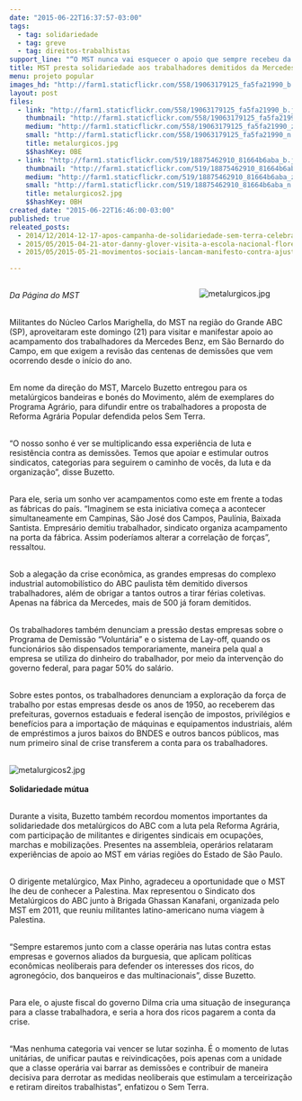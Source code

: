 ```yaml
---
date: "2015-06-22T16:37:57-03:00"
tags:
  - tag: solidariedade
  - tag: greve
  - tag: direitos-trabalhistas
support_line: "“O MST nunca vai esquecer o apoio que sempre recebeu da classe operária. Agora é o momento de retribuirmos a solidariedade”, disse Marcelo Buzetto."
title: MST presta solidariedade aos trabalhadores demitidos da Mercedes
menu: projeto popular
images_hd: "http://farm1.staticflickr.com/558/19063179125_fa5fa21990_b.jpg"
layout: post
files:
  - link: "http://farm1.staticflickr.com/558/19063179125_fa5fa21990_b.jpg"
    thumbnail: "http://farm1.staticflickr.com/558/19063179125_fa5fa21990_t.jpg"
    medium: "http://farm1.staticflickr.com/558/19063179125_fa5fa21990_z.jpg"
    small: "http://farm1.staticflickr.com/558/19063179125_fa5fa21990_n.jpg"
    title: metalurgicos.jpg
    $$hashKey: 0BE
  - link: "http://farm1.staticflickr.com/519/18875462910_81664b6aba_b.jpg"
    thumbnail: "http://farm1.staticflickr.com/519/18875462910_81664b6aba_t.jpg"
    medium: "http://farm1.staticflickr.com/519/18875462910_81664b6aba_z.jpg"
    small: "http://farm1.staticflickr.com/519/18875462910_81664b6aba_n.jpg"
    title: metalurgicos2.jpg
    $$hashKey: 0BH
created_date: "2015-06-22T16:46:00-03:00"
published: true
releated_posts:
  - 2014/12/2014-12-17-apos-campanha-de-solidariedade-sem-terra-celebram-liberdade-dos-5-cubanos.md
  - 2015/05/2015-04-21-ator-danny-glover-visita-a-escola-nacional-florestan-fernandes.md
  - 2015/05/2015-05-21-movimentos-sociais-lancam-manifesto-contra-ajuste-fiscal.md

---
```

<figure class="image" style="float:right"><img alt="metalurgicos.jpg" src="http://farm1.staticflickr.com/558/19063179125_fa5fa21990_b.jpg" />
<figcaption></figcaption>
</figure>

<p><br />
<em>Da P&aacute;gina do MST</em></p>

<p><br />
Militantes do N&uacute;cleo Carlos Marighella, do MST na regi&atilde;o do Grande ABC (SP), aproveitaram este domingo (21) para visitar e manifestar apoio ao acampamento dos trabalhadores da Mercedes Benz, em S&atilde;o Bernardo do Campo, em que exigem a revis&atilde;o das centenas de demiss&otilde;es que vem ocorrendo desde o in&iacute;cio do ano.</p>

<p><br />
Em nome da dire&ccedil;&atilde;o do MST, Marcelo Buzetto entregou para os metal&uacute;rgicos bandeiras e bon&eacute;s do Movimento, al&eacute;m de exemplares do Programa Agr&aacute;rio, para difundir entre os trabalhadores a proposta de Reforma Agr&aacute;ria Popular defendida pelos Sem Terra.</p>

<p><br />
&ldquo;O nosso sonho &eacute; ver se multiplicando essa experi&ecirc;ncia de luta e resist&ecirc;ncia contra as demiss&otilde;es. Temos que apoiar e estimular outros sindicatos, categorias para seguirem o caminho de voc&ecirc;s, da luta e da organiza&ccedil;&atilde;o&rdquo;, disse Buzetto.</p>

<p><br />
Para ele, seria um sonho ver acampamentos como este em frente a todas as f&aacute;bricas do pa&iacute;s. &ldquo;Imaginem se esta iniciativa come&ccedil;a a acontecer simultaneamente em Campinas, S&atilde;o Jos&eacute; dos Campos, Paul&iacute;nia, Baixada Santista. Empres&aacute;rio demitiu trabalhador, sindicato organiza acampamento na porta da f&aacute;brica. Assim poder&iacute;amos alterar a correla&ccedil;&atilde;o de for&ccedil;as&rdquo;, ressaltou.</p>

<p><br />
Sob a alega&ccedil;&atilde;o da crise econ&ocirc;mica, as grandes empresas do complexo industrial automobil&iacute;stico do ABC paulista t&ecirc;m demitido diversos trabalhadores, al&eacute;m de obrigar a tantos outros a tirar f&eacute;rias coletivas. Apenas na f&aacute;brica da Mercedes, mais de 500 j&aacute; foram demitidos.</p>

<p><br />
Os trabalhadores tamb&eacute;m denunciam a press&atilde;o destas empresas sobre o Programa de Demiss&atilde;o &ldquo;Volunt&aacute;ria&rdquo; e o sistema de Lay-off, quando os funcion&aacute;rios s&atilde;o dispensados temporariamente, maneira pela qual a empresa se utiliza do dinheiro do trabalhador, por meio da interven&ccedil;&atilde;o do governo federal, para pagar 50% do sal&aacute;rio.</p>

<p><br />
Sobre estes pontos, os trabalhadores denunciam a explora&ccedil;&atilde;o da for&ccedil;a de trabalho por estas empresas desde os anos de 1950, ao receberem das prefeituras, governos estaduais e federal isen&ccedil;&atilde;o de impostos, privil&eacute;gios e benef&iacute;cios para a importa&ccedil;&atilde;o de m&aacute;quinas e equipamentos industriais, al&eacute;m de empr&eacute;stimos a juros baixos do BNDES e outros bancos p&uacute;blicos, mas num primeiro sinal de crise transferem a conta para os trabalhadores.<br />
&nbsp;</p>

<p><img alt="metalurgicos2.jpg" src="http://farm1.staticflickr.com/519/18875462910_81664b6aba_b.jpg" /><br />
<br />
<strong>Solidariedade m&uacute;tua</strong></p>

<p><br />
Durante a visita, Buzetto tamb&eacute;m recordou momentos importantes da solidariedade dos metal&uacute;rgicos do ABC com a luta pela Reforma Agr&aacute;ria, com participa&ccedil;&atilde;o de militantes e dirigentes sindicais em ocupa&ccedil;&otilde;es, marchas e mobiliza&ccedil;&otilde;es. Presentes na assembleia, oper&aacute;rios relataram experi&ecirc;ncias de apoio ao MST em v&aacute;rias regi&otilde;es do Estado de S&atilde;o Paulo.</p>

<p><br />
O dirigente metal&uacute;rgico, Max Pinho, agradeceu a oportunidade que o MST lhe deu de conhecer a Palestina. Max representou o Sindicato dos Metal&uacute;rgicos do ABC junto &agrave; Brigada Ghassan Kanafani, organizada pelo MST em 2011, que reuniu militantes latino-americano numa viagem &agrave; Palestina.</p>

<p><br />
&ldquo;Sempre estaremos junto com a classe oper&aacute;ria nas lutas contra estas empresas e governos aliados da burguesia, que aplicam pol&iacute;ticas econ&ocirc;micas neoliberais para defender os interesses dos ricos, do agroneg&oacute;cio, dos banqueiros e das multinacionais&rdquo;, disse Buzetto.</p>

<p><br />
Para ele, o ajuste fiscal do governo Dilma cria uma situa&ccedil;&atilde;o de inseguran&ccedil;a para a classe trabalhadora, e seria a hora dos ricos pagarem a conta da crise.</p>

<p><br />
&ldquo;Mas nenhuma categoria vai vencer se lutar sozinha. &Eacute; o momento de lutas unit&aacute;rias, de unificar pautas e reivindica&ccedil;&otilde;es, pois apenas com a unidade que a classe oper&aacute;ria vai barrar as demiss&otilde;es e contribuir de maneira decisiva para derrotar as medidas neoliberais que estimulam a terceiriza&ccedil;&atilde;o e retiram direitos trabalhistas&rdquo;, enfatizou o Sem Terra.</p>

